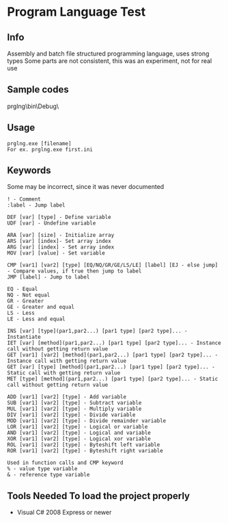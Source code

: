 # Program Language Test

## Info
Assembly and batch file structured programming language, uses strong types
Some parts are not consistent, this was an experiment, not for real use

## Sample codes
prglng\bin\Debug\

## Usage
```
prglng.exe [filename]
For ex. prglng.exe first.ini
```

## Keywords
Some may be incorrect, since it was never documented
```
! - Comment
:label - Jump label

DEF [var] [type] - Define variable
UDF [var] - Undefine variable

ARA [var] [size] - Initialize array
ARS [var] [index]- Set array index
ARG [var] [index] - Set array index
MOV [var] [value] - Set variable

CMP [var1] [var2] [type] [EQ/NQ/GR/GE/LS/LE] [label] [EJ - else jump] - Compare values, if true then jump to label
JMP [label] - Jump to label

EQ - Equal
NQ - Not equal
GR - Greater
GE - Greater and equal
LS - Less
LE - Less and equal

INS [var] [type](par1,par2...) [par1 type] [par2 type]... - Instantiate
IET [var] [method](par1,par2...) [par1 type] [par2 type]... - Instance call without getting return value
GET [var1] [var2] [method](par1,par2...) [par1 type] [par2 type]... - Instance call with getting return value
GET [var] [type] [method](par1,par2...) [par1 type] [par2 type]... - Static call with getting return value
MET [type] [method](par1,par2...) [par1 type] [par2 type]... - Static call without getting return value

ADD [var1] [var2] [type] - Add variable
SUB [var1] [var2] [type] - Subtract variable
MUL [var1] [var2] [type] - Multiply variable
DIV [var1] [var2] [type] - Divide variable
MOD [var1] [var2] [type] - Divide remainder variable
LOR [var1] [var2] [type] - Logical or variable
AND [var1] [var2] [type] - Logical and variable
XOR [var1] [var2] [type] - Logical xor variable
ROL [var1] [var2] [type] - Byteshift left variable
ROR [var1] [var2] [type] - Byteshift right variable

Used in function calls and CMP keyword
% - value type variable
& - reference type variable
```
## Tools Needed To load the project properly
- Visual C# 2008 Express or newer
